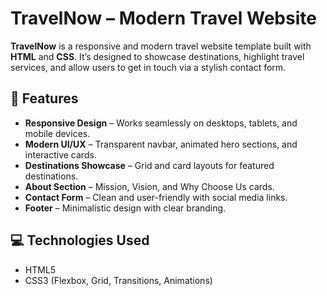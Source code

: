 # TravelNow – Modern Travel Website

**TravelNow** is a responsive and modern travel website template built with **HTML** and **CSS**. It’s designed to showcase destinations, highlight travel services, and allow users to get in touch via a stylish contact form.  

## 🌟 Features
- **Responsive Design** – Works seamlessly on desktops, tablets, and mobile devices.  
- **Modern UI/UX** – Transparent navbar, animated hero sections, and interactive cards.  
- **Destinations Showcase** – Grid and card layouts for featured destinations.  
- **About Section** – Mission, Vision, and Why Choose Us cards.  
- **Contact Form** – Clean and user-friendly with social media links.  
- **Footer** – Minimalistic design with clear branding.  

## 💻 Technologies Used
- HTML5  
- CSS3 (Flexbox, Grid, Transitions, Animations)  
